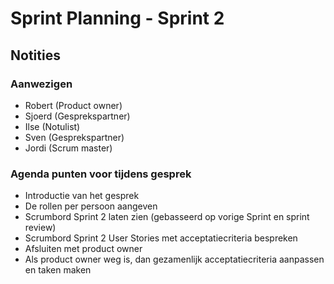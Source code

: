 # Sprint Planning - Sprint 2

## Notities

### Aanwezigen

- Robert (Product owner)
- Sjoerd (Gesprekspartner)
- Ilse (Notulist)
- Sven (Gesprekspartner)
- Jordi (Scrum master)

### Agenda punten voor tijdens gesprek

- Introductie van het gesprek
- De rollen per persoon aangeven
- Scrumbord Sprint 2 laten zien (gebasseerd op vorige Sprint en sprint review)
- Scrumbord Sprint 2 User Stories met acceptatiecriteria bespreken
- Afsluiten met product owner
- Als product owner weg is, dan gezamenlijk acceptatiecriteria aanpassen en taken maken
